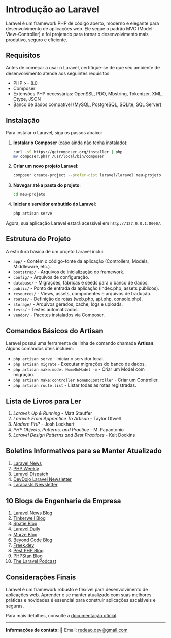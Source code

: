 # Introdução ao Laravel

Laravel é um framework PHP de código aberto, moderno e elegante para desenvolvimento de aplicações web. Ele segue o padrão MVC (Model-View-Controller) e foi projetado para tornar o desenvolvimento mais produtivo, seguro e eficiente.

## Requisitos
Antes de começar a usar o Laravel, certifique-se de que seu ambiente de desenvolvimento atende aos seguintes requisitos:

- PHP >= 8.0
- Composer
- Extensões PHP necessárias: OpenSSL, PDO, Mbstring, Tokenizer, XML, Ctype, JSON
- Banco de dados compatível (MySQL, PostgreSQL, SQLite, SQL Server)

## Instalação
Para instalar o Laravel, siga os passos abaixo:

1. **Instalar o Composer** (caso ainda não tenha instalado):
   ```sh
   curl -sS https://getcomposer.org/installer | php
   mv composer.phar /usr/local/bin/composer
   ```

2. **Criar um novo projeto Laravel**:
   ```sh
   composer create-project --prefer-dist laravel/laravel meu-projeto
   ```

3. **Navegar até a pasta do projeto**:
   ```sh
   cd meu-projeto
   ```

4. **Iniciar o servidor embutido do Laravel**:
   ```sh
   php artisan serve
   ```

Agora, sua aplicação Laravel estará acessível em `http://127.0.0.1:8000/`.

## Estrutura do Projeto
A estrutura básica de um projeto Laravel inclui:

- `app/` - Contém o código-fonte da aplicação (Controllers, Models, Middleware, etc.).
- `bootstrap/` - Arquivos de inicialização do framework.
- `config/` - Arquivos de configuração.
- `database/` - Migrações, fábricas e seeds para o banco de dados.
- `public/` - Ponto de entrada da aplicação (index.php, assets públicos).
- `resources/` - Views, assets, componentes e arquivos de tradução.
- `routes/` - Definição de rotas (web.php, api.php, console.php).
- `storage/` - Arquivos gerados, cache, logs e uploads.
- `tests/` - Testes automatizados.
- `vendor/` - Pacotes instalados via Composer.

## Comandos Básicos do Artisan
Laravel possui uma ferramenta de linha de comando chamada **Artisan**. Alguns comandos úteis incluem:

- `php artisan serve` - Iniciar o servidor local.
- `php artisan migrate` - Executar migrações do banco de dados.
- `php artisan make:model NomeDoModel -m` - Criar um Model com migração.
- `php artisan make:controller NomeDoController` - Criar um Controller.
- `php artisan route:list` - Listar todas as rotas registradas.

## Lista de Livros para Ler
1. *Laravel: Up & Running* - Matt Stauffer
2. *Laravel: From Apprentice To Artisan* - Taylor Otwell
3. *Modern PHP* - Josh Lockhart
4. *PHP Objects, Patterns, and Practice* - M. Papantonio
5. *Laravel Design Patterns and Best Practices* - Kelt Dockins

## Boletins Informativos para se Manter Atualizado
1. [Laravel News](https://laravel-news.com/)
2. [PHP Weekly](https://www.phpweekly.com/)
3. [Laravel Dispatch](https://laraveldaily.com/)
4. [DevDojo Laravel Newsletter](https://devdojo.com/)
5. [Laracasts Newsletter](https://laracasts.com/)

## 10 Blogs de Engenharia da Empresa
1. [Laravel News Blog](https://laravel-news.com/)
2. [Tinkerwell Blog](https://tinkerwell.app/blog)
3. [Spatie Blog](https://spatie.be/blog)
4. [Laravel Daily](https://laraveldaily.com/)
5. [Murze Blog](https://murze.be/)
6. [Beyond Code Blog](https://beyondco.de/blog)
7. [Freek.dev](https://freek.dev/)
8. [Pest PHP Blog](https://pestphp.com/blog)
9. [PHPStan Blog](https://phpstan.org/blog)
10. [The Laravel Podcast](https://laravelpodcast.com/)

## Considerações Finais
Laravel é um framework robusto e flexível para desenvolvimento de aplicações web. Aprender e se manter atualizado com suas melhores práticas e novidades é essencial para construir aplicações escaláveis e seguras.

Para mais detalhes, consulte a [documentação oficial](https://laravel.com/docs).

---
**Informações de contato:**
📧 Email: redeao.dev@gmail.com
